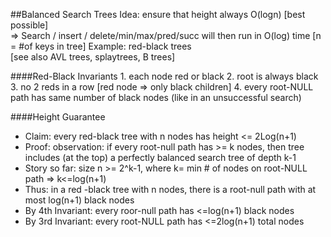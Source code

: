 ##Balanced Search Trees
    Idea: ensure that height always O(logn) [best possible]  
    => Search / insert / delete/min/max/pred/succ will then run in O(log) time [n = #of keys in tree]
    Example: red-black trees   
    [see also AVL trees, splaytrees, B trees]

####Red-Black Invariants
    1. each node red or black 
    2. root is always black 
    3. no 2 reds in a row
      [red node => only black children]
    4. every root-NULL path has same number of black nodes  (like in an unsuccessful search)

####Height Guarantee
  * Claim: every red-black tree with n nodes has height <= 2Log(n+1)
  * Proof: observation: if every root-null path has >= k nodes, then tree includes (at the top) a perfectly balanced search tree of depth k-1
  * Story so far: size n >= 2^k-1, where k= min # of nodes on root-NULL path => k<=log(n+1) 
  * Thus: in a red -black tree with n nodes, there is a root-null path with at most log(n+1) black nodes
  * By 4th Invariant: every roor-null path has <=log(n+1) black nodes
  * By 3rd Invariant: every root-NULL path has <=2log(n+1) total nodes
